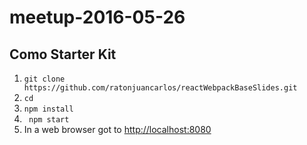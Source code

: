 # meetup-2016-05-26

## Como Starter Kit
1. `git clone https://github.com/ratonjuancarlos/reactWebpackBaseSlides.git `
2. `cd `
3. `npm install`
4. ` npm start`
5. In a web browser got to [http://localhost:8080](http://localhost:8080)
